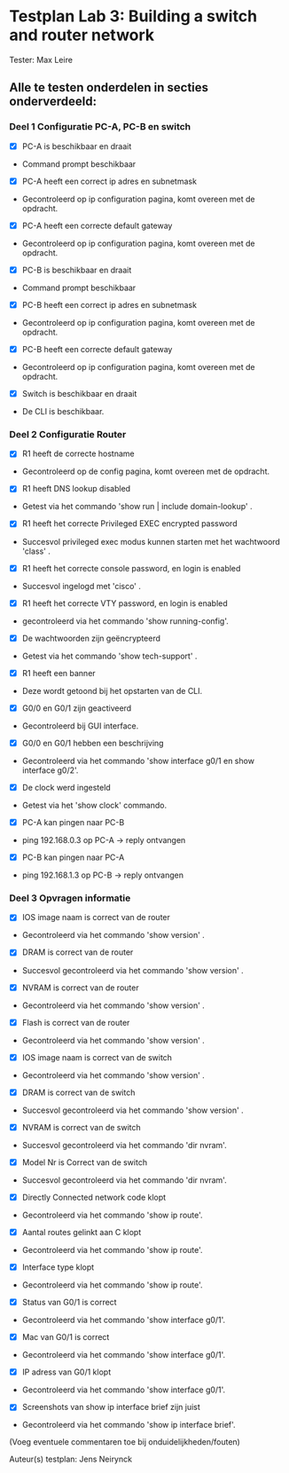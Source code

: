# Testplan Lab 3: Building a switch and router network

Tester: Max Leire

## Alle te testen onderdelen in secties onderverdeeld: 

### Deel 1 Configuratie PC-A, PC-B en switch
- [x] PC-A is beschikbaar en draait
 * Command prompt beschikbaar
- [x] PC-A heeft een correct ip adres en subnetmask
 * Gecontroleerd op ip configuration pagina, komt overeen met de opdracht.
- [x] PC-A heeft een correcte default gateway
 * Gecontroleerd op ip configuration pagina, komt overeen met de opdracht.
- [x] PC-B is beschikbaar en draait
 * Command prompt beschikbaar
- [x] PC-B heeft een correct ip adres en subnetmask
 * Gecontroleerd op ip configuration pagina, komt overeen met de opdracht.
- [x] PC-B heeft een correcte default gateway
 * Gecontroleerd op ip configuration pagina, komt overeen met de opdracht.
- [x] Switch is beschikbaar en draait
 * De CLI is beschikbaar.

### Deel 2 Configuratie Router

- [x] R1 heeft de correcte hostname
 * Gecontroleerd op de config pagina, komt overeen met de opdracht.
- [x] R1 heeft DNS lookup disabled
 * Getest via het commando 'show run | include domain-lookup' .
- [x] R1 heeft het correcte Privileged EXEC encrypted password
 * Succesvol privileged exec modus kunnen starten met het wachtwoord 'class' .
- [x] R1 heeft het correcte console password, en login is enabled
 * Succesvol ingelogd met 'cisco' .
- [x] R1 heeft het correcte VTY password, en login is enabled
 * gecontroleerd via het commando 'show running-config'.
- [x] De wachtwoorden zijn geëncrypteerd
 * Getest via het commando 'show tech-support' .
- [x] R1 heeft een banner
 * Deze wordt getoond bij het opstarten van de CLI.
- [x] G0/0 en G0/1 zijn geactiveerd
 * Gecontroleerd bij GUI interface.
- [x] G0/0 en G0/1 hebben een beschrijving
 * Gecontroleerd via het commando 'show interface g0/1 en show interface g0/2'.
- [x] De clock werd ingesteld
 * Getest via het 'show clock' commando.
- [x] PC-A kan pingen naar PC-B
 * ping 192.168.0.3 op PC-A -> reply ontvangen
- [x] PC-B kan pingen naar PC-A
 * ping 192.168.1.3 op PC-B -> reply ontvangen

### Deel 3 Opvragen informatie

- [x] IOS image naam is correct van de router
 * Gecontroleerd via het commando 'show version' .
- [x] DRAM is correct van de router
 * Succesvol gecontroleerd via het commando 'show version' .
- [x] NVRAM is correct van de router
 * Gecontroleerd via het commando 'show version' .
- [x] Flash is correct van de router
 * Gecontroleerd via het commando 'show version' .
- [x] IOS image naam is correct van de switch
 * Gecontroleerd via het commando 'show version' .
- [x] DRAM is correct van de switch
 * Succesvol gecontroleerd via het commando 'show version' .
- [x] NVRAM is correct van de switch
 * Succesvol gecontroleerd via het commando 'dir nvram'.
- [x] Model Nr is Correct van de switch
 * Succesvol gecontroleerd via het commando 'dir nvram'.
- [x] Directly Connected network code klopt
 * Gecontroleerd via het commando 'show ip route'.
- [x] Aantal routes gelinkt aan C klopt
 * Gecontroleerd via het commando 'show ip route'.
- [x] Interface type klopt
 * Gecontroleerd via het commando 'show ip route'.
- [x] Status van G0/1 is correct
 * Gecontroleerd via het commando 'show interface g0/1'.
- [x] Mac van G0/1 is correct
 * Gecontroleerd via het commando 'show interface g0/1'.
- [x] IP adress van G0/1 klopt
 * Gecontroleerd via het commando 'show interface g0/1'.
- [x] Screenshots van show ip interface brief zijn juist
 * Gecontroleerd via het commando 'show ip interface brief'.

(Voeg eventuele commentaren toe bij onduidelijkheden/fouten)

Auteur(s) testplan: Jens Neirynck


